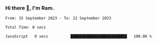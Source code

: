 ### Hi there 👋, I'm Ram.

<!--START_SECTION:waka-->

```txt
From: 15 September 2023 - To: 22 September 2023

Total Time: 0 secs

JavaScript   0 secs          █████████████████████████   100.00 %
```

<!--END_SECTION:waka-->
